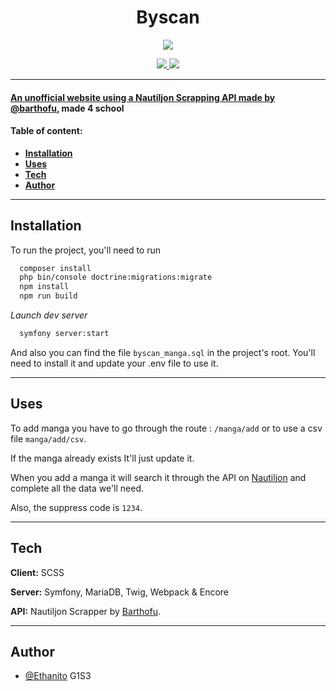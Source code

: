 <h1 align="center" font-weight="bold">Byscan</h1>


<p align="center">
    <a href="http://forthebadge.com/" target="_blank">
    	<img src="https://forthebadge.com/images/badges/powered-by-electricity.svg"
    </a>
</p>
<p align="center">
    <a href="http://forthebadge.com/" target="_blank">
    	<img src="https://forthebadge.com/images/badges/built-with-love.svg"
    </a>
    <a href="http://forthebadge.com/" target="_blank">
    	<img src="https://forthebadge.com/images/badges/gluten-free.svg"
    </a>
</p>

------
####  An unofficial website using a Nautiljon Scrapping API made by [@barthofu](https://github.com/barthofu), made 4 school

#### Table of content:

* **[Installation](#installation)**
* **[Uses](#uses)**
* **[Tech](#tech)**
* **[Author](#author)**
 
------

## Installation 

To run the project, you'll need to run 

```bash
  composer install
  php bin/console doctrine:migrations:migrate
  npm install
  npm run build
```

_Launch dev server_

```bash
  symfony server:start
```

And also you can find the file `byscan_manga.sql` in the project's root. You'll need to install it and update your .env file to use it.

------

## Uses

To add manga you have to go through the route : `/manga/add` or to use a csv file `manga/add/csv`.

If the manga already exists It'll just update it.

When you add a manga it will search it through the API on <a href="https://www.nautiljon.com">Nautiljon</a> and complete all the data we'll need.

Also, the suppress code is `1234`.

------

## Tech

**Client:** SCSS

**Server:** Symfony, MariaDB, Twig, Webpack & Encore

**API:** Nautiljon Scrapper by <a href="https://github.com/barthofu/nautiljon-scraper">Barthofu</a>.

------

## Author

- [@Ethanito](https://github.com/Etantestingmlimits) G1S3
